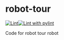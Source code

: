 # robot-tour
[![Lint](https://github.com/epic-person-on/robot-tour/actions/workflows/lint.yml/badge.svg)](https://github.com/epic-person-on/robot-tour/actions/workflows/lint.yml)[![Lint with pylint](https://github.com/epic-person-on/robot-tour/actions/workflows/pylint.yml/badge.svg)](https://github.com/epic-person-on/robot-tour/actions/workflows/pylint.yml)

Code for robot tour robot
